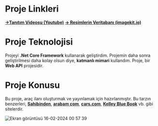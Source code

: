 # Proje Linkleri
**[->Tanıtım Videosu (Youtube)](https://youtu.be/RowQ7TEfxnk)**
**[-> Resimlerin Veritabanı (imagekit.io)](https://imagekit.io/)**


# Proje Teknolojisi
Projeyi **.Net Core Framework** kullanarak geliştirdim. Projemin daha sonra geliştirilmesi daha kolay olsun diye, **katmanlı mimari** kullandım. Proje, bir **Web API** projesidir.  

# Proje Konusu
Bu proje, araç ilanı oluşturmak ve yayınlamak için hazırlanmıştır. Bu tarzın benzerleri, **[Sahibinden](https://www.sahibinden.com/)**, **[arabam com](https://www.arabam.com/)**, **[cars.com](https://cars.com/)**, **[Kelley Blue Book](https://www.kbb.com/)** vb. gibi sitelerdir.     

![Ekran görüntüsü 16-02-2024 00 57 39](https://github.com/mr-kaya/MyCarForSale/assets/18140418/1d9f5c3a-47c5-477e-9c20-338a00f1bae9)
